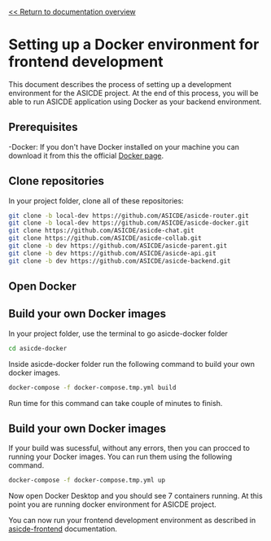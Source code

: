 [<< Return to documentation overview](README.md)

# Setting up a Docker environment for frontend development

This document describes the process of setting up a development environment for the ASICDE project. At the end of this process, you will be able to run ASICDE application using Docker as your backend environment.

## Prerequisites
-Docker:
    If you don't have Docker installed on your machine you can download it from this the official [Docker page](https://www.docker.com/).


## Clone repositories

In your project folder, clone all of these repositories:

```bash
git clone -b local-dev https://github.com/ASICDE/asicde-router.git
git clone -b local-dev https://github.com/ASICDE/asicde-docker.git
git clone https://github.com/ASICDE/asicde-chat.git
git clone https://github.com/ASICDE/asicde-collab.git
git clone -b dev https://github.com/ASICDE/asicde-parent.git
git clone -b dev https://github.com/ASICDE/asicde-api.git
git clone -b dev https://github.com/ASICDE/asicde-backend.git
```


## Open Docker


## Build your own Docker images

In your project folder, use the terminal to go asicde-docker folder

```bash
cd asicde-docker
```

Inside asicde-docker folder run the following command to build your own docker images.

```bash
docker-compose -f docker-compose.tmp.yml build
```
Run time for this command can take couple of minutes to finish.

## Build your own Docker images

If your build was sucessful, without any errors, then you can procced to running your Docker images. You can run them using the following command.

```bash
docker-compose -f docker-compose.tmp.yml up
```

Now open Docker Desktop and you should see 7 containers running. At this point you are running docker environment for ASICDE project. 

You can now run your frontend development environment as described in [asicde-frontend](https://github.com/ASICDE/asicde-frontend) documentation. 

